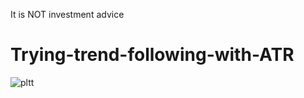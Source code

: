 It is NOT investment advice
# Trying-trend-following-with-ATR
![pltt](https://github.com/HMutlu1/Trying-trend-following-with-ATR/assets/103946480/a2d09508-7fa9-4205-aa22-aa864f93e4d5)
